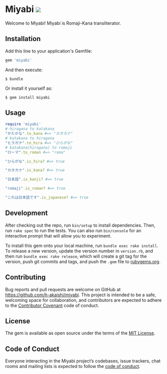 
# Miyabi ![](https://github.com/LinQTeam/miyabi/workflows/miyabi-test/badge.svg)

Welcome to Miyabi!
Miyabi is Romaji-Kana transliterator.

## Installation

Add this line to your application's Gemfile:

```ruby
gem 'miyabi'
```

And then execute:

    $ bundle

Or install it yourself as:

    $ gem install miyabi

## Usage

```ruby
require 'miyabi'
# hiragana to katakana
"かたかな".to_kana #=> "カタカナ"
# katakana to hiragana
"ヒラガナ".to_hira #=> "ひらがな"
# katakana(hiragana) to romaji
"ローマ".to_roman #=> "roma"

"ひらがな".is_hira? #=> true

"カタカナ".is_kana? #=> true

"日本語".is_kanji? #=> true

"romaji".is_roman? #=> true

"これは日本語です".is_japanese? #=> true
```

## Development

After checking out the repo, run `bin/setup` to install dependencies. Then, run `rake spec` to run the tests. You can also run `bin/console` for an interactive prompt that will allow you to experiment.

To install this gem onto your local machine, run `bundle exec rake install`. To release a new version, update the version number in `version.rb`, and then run `bundle exec rake release`, which will create a git tag for the version, push git commits and tags, and push the `.gem` file to [rubygems.org](https://rubygems.org).

## Contributing

Bug reports and pull requests are welcome on GitHub at https://github.com/h-akaishi/miyabi. This project is intended to be a safe, welcoming space for collaboration, and contributors are expected to adhere to the [Contributor Covenant](http://contributor-covenant.org) code of conduct.

## License

The gem is available as open source under the terms of the [MIT License](http://opensource.org/licenses/MIT).

## Code of Conduct

Everyone interacting in the Miyabi project’s codebases, issue trackers, chat rooms and mailing lists is expected to follow the [code of conduct](https://github.com/h-akaishi/miyabi/blob/master/CODE_OF_CONDUCT.md).
